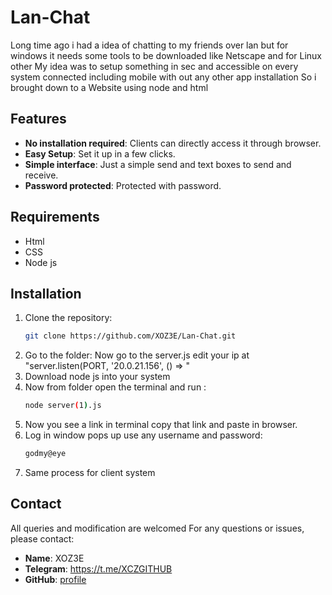 # Lan-Chat

Long time ago i had a idea of chatting to my friends over lan but for windows it needs some tools to be downloaded like Netscape and for Linux other 
My idea was to setup something in sec and accessible on every system connected including mobile with out any other app installation
So i brought down to a Website using node and html 

## Features

- **No installation required**: Clients can directly access it through browser.
- **Easy Setup**: Set it up in a few clicks.
- **Simple interface**: Just a simple send and text boxes to send and receive.
- **Password protected**: Protected with password.

## Requirements

- Html
- CSS
- Node js

## Installation

1. Clone the repository:
   ```bash
   git clone https://github.com/XOZ3E/Lan-Chat.git
2. Go to the folder:
   Now go to the server.js
   edit your ip  at "server.listen(PORT, '20.0.21.156', () => "
3. Download node js into your system
4. Now from folder open the terminal and run :
   ```bash
   node server(1).js
5. Now you see a link in terminal copy that link and paste in browser.
6. Log in window pops up use any username and password:
   ```bash
   godmy@eye
7. Same process for client system

## Contact
All queries and modification are welcomed 
For any questions or issues, please contact:
- **Name**: XOZ3E
- **Telegram**: https://t.me/XCZGITHUB
- **GitHub**: [profile](https://github.com/XOZ3E)
